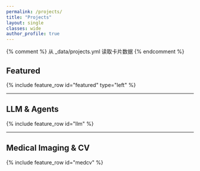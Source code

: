 ```yaml
---
permalink: /projects/
title: "Projects"
layout: single
classes: wide
author_profile: true
---
```


{% comment %}
从 _data/projects.yml 读取卡片数据
{% endcomment %}

## Featured

{% include feature_row id="featured" type="left" %}

---

## LLM & Agents

{% include feature_row id="llm" %}

---

## Medical Imaging & CV

{% include feature_row id="medcv" %}
